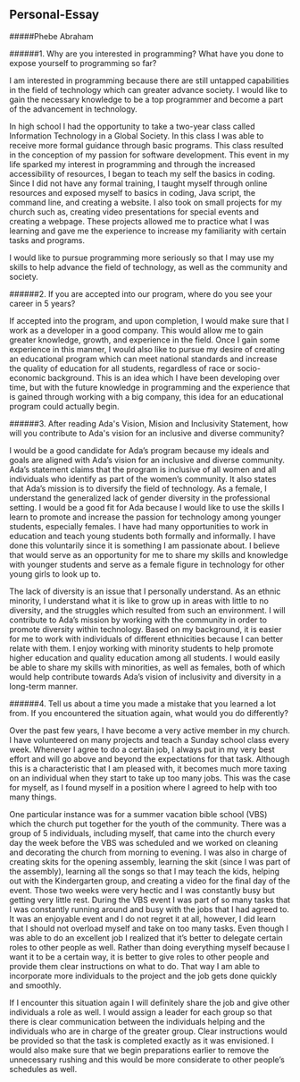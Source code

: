 ## Personal-Essay
#####Phebe Abraham

######1. Why are you interested in programming? What have you done to expose yourself to programming so far?

  I am interested in programming because there are still untapped capabilities in the field of technology which can greater advance society. I would like to gain the necessary knowledge to be a top programmer and become a part of the advancement in technology.

  In high school I had the opportunity to take a two-year class called Information Technology in a Global Society. In this class I was able to receive more formal guidance through basic programs. This class resulted in the conception of my passion for software development. This event in my life sparked my interest in programming and through the increased accessibility of resources, I began to teach my self the basics in coding. Since I did not have any formal training, I taught myself through online resources and exposed myself to basics in coding, Java script, the command line, and creating a website. I also took on small projects for my church such as, creating video presentations for special events and creating a webpage. These projects allowed me to practice what I was learning and gave me the experience to increase my familiarity with certain tasks and programs.
  
  I would like to pursue programming more seriously so that I may use my skills to help advance the field of technology, as well as the community and society.

######2. If you are accepted into our program, where do you see your career in 5 years?

  If accepted into the program, and upon completion, I would make sure that I work as a developer in a good company. This would allow me to gain greater knowledge, growth, and experience in the field. Once I gain some experience in this manner, I would also like to pursue my desire of creating an educational program which can meet national standards and increase the quality of education for all students, regardless of race or socio-economic background. This is an idea which I have been developing over time, but with the future knowledge in programming and the experience that is gained through working with a big company, this idea for an educational program could actually begin. 

######3. After reading Ada's Vision, Mision and Inclusivity Statement, how will you contribute to Ada's vision for an inclusive and diverse community?

  I would be a good candidate for Ada’s program because my ideals and goals are aligned with Ada’s vision for an inclusive and diverse community. Ada’s statement claims that the program is inclusive of all women and all individuals who identify as part of the women’s community. It also states that Ada’s mission is to diversify the field of technology. As a female, I understand the generalized lack of gender diversity in the professional setting. I would be a good fit for Ada because I would like to use the skills I learn to promote and increase the passion for technology among younger students, especially females. I have had many opportunities to work in education and teach young students both formally and informally. I have done this voluntarily since it is something I am passionate about. I believe that would serve as an opportunity for me to share my skills and knowledge with younger students and serve as a female figure in technology for other young girls to look up to.  
  
  The lack of diversity is an issue that I personally understand. As an ethnic minority, I understand what it is like to grow up in areas with little to no diversity, and the struggles which resulted from such an environment. I will contribute to Ada’s mission by working with the community in order to promote diversity within technology. Based on my background, it is easier for me to work with individuals of different ethnicities because I can better relate with them. I enjoy working with minority students to help promote higher education and quality education among all students. I would easily be able to share my skills with minorities, as well as females, both of which would help contribute towards Ada’s vision of inclusivity and diversity in a long-term manner. 
  
######4. Tell us about a time you made a mistake that you learned a lot from. If you encountered the situation again, what would you do differently?  

Over the past few years, I have become a very active member in my church. I have volunteered on many projects and teach a Sunday school class every week. Whenever I agree to do a certain job, I always put in my very best effort and will go above and beyond the expectations for that task. Although this is a characteristic that I am pleased with, it becomes much more taxing on an individual when they start to take up too many jobs. This was the case for myself, as I found myself in a position where I agreed to help with too many things.  

One particular instance was for a summer vacation bible school (VBS) which the church put together for the youth of the community. There was a group of 5 individuals, including myself, that came into the church every day the week before the VBS was scheduled and we worked on cleaning and decorating the church from morning to evening. I was also in charge of creating skits for the opening assembly, learning the skit (since I was part of the assembly), learning all the songs so that I may teach the kids, helping out with the Kindergarten group, and creating a video for the final day of the event. Those two weeks were very hectic and I was constantly busy but getting very little rest. During the VBS event I was part of so many tasks that I was constantly running around and busy with the jobs that I had agreed to. It was an enjoyable event and I do not regret it at all, however, I did learn that I should not overload myself and take on too many tasks. Even though I was able to do an excellent job I realized that it’s better to delegate certain roles to other people as well. Rather than doing everything myself because I want it to be a certain way, it is better to give roles to other people and provide them clear instructions on what to do. That way I am able to incorporate more individuals to the project and the job gets done quickly and smoothly.  

If I encounter this situation again I will definitely share the job and give other individuals a role as well. I would assign a leader for each group so that there is clear communication between the individuals helping and the individuals who are in charge of the greater group. Clear instructions would be provided so that the task is completed exactly as it was envisioned. I would also make sure that we begin preparations earlier to remove the unnecessary rushing and this would be more considerate to other people’s schedules as well. 

